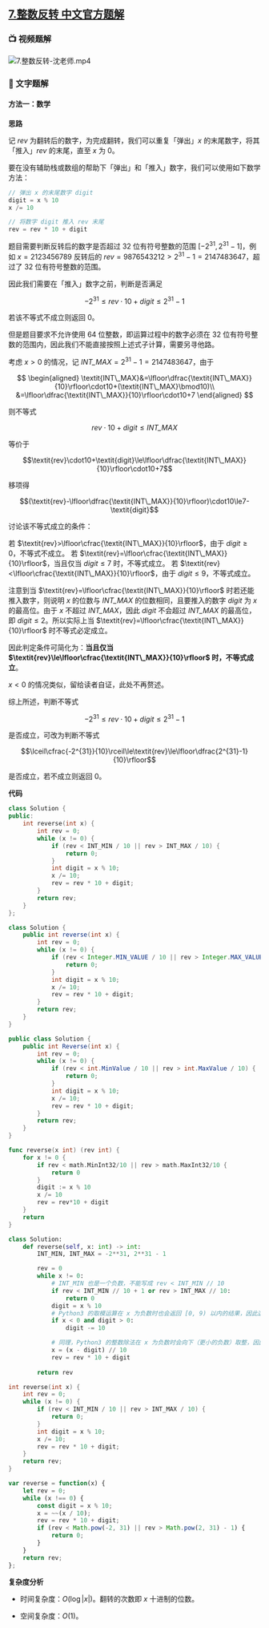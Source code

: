 ## [7.整数反转 中文官方题解](https://leetcode.cn/problems/reverse-integer/solutions/100000/zheng-shu-fan-zhuan-by-leetcode-solution-bccn)

### 📺 视频题解  
![7.整数反转-沈老师.mp4](0fadb447-b738-43c5-92f3-c8fcbb3f3418)

### 📖 文字题解
#### 方法一：数学

**思路**

记 $\textit{rev}$ 为翻转后的数字，为完成翻转，我们可以重复「弹出」$x$ 的末尾数字，将其「推入」$\textit{rev}$ 的末尾，直至 $x$ 为 $0$。

要在没有辅助栈或数组的帮助下「弹出」和「推入」数字，我们可以使用如下数学方法：

```cpp
// 弹出 x 的末尾数字 digit
digit = x % 10
x /= 10

// 将数字 digit 推入 rev 末尾
rev = rev * 10 + digit
```

题目需要判断反转后的数字是否超过 $32$ 位有符号整数的范围 $[-2^{31},2^{31}-1]$，例如 $x=2123456789$ 反转后的 $\textit{rev}=9876543212>2^{31}-1=2147483647$，超过了 $32$ 位有符号整数的范围。

因此我们需要在「推入」数字之前，判断是否满足 

$$-2^{31}\le\textit{rev}\cdot10+\textit{digit}\le2^{31}-1$$

若该不等式不成立则返回 $0$。

但是题目要求不允许使用 $64$ 位整数，即运算过程中的数字必须在 $32$ 位有符号整数的范围内，因此我们不能直接按照上述式子计算，需要另寻他路。

考虑 $x>0$ 的情况，记 $\textit{INT\_MAX}=2^{31}-1=2147483647$，由于

$$
\begin{aligned}
\textit{INT\_MAX}&=\lfloor\dfrac{\textit{INT\_MAX}}{10}\rfloor\cdot10+(\textit{INT\_MAX}\bmod10)\\
&=\lfloor\dfrac{\textit{INT\_MAX}}{10}\rfloor\cdot10+7
\end{aligned}
$$

则不等式

$$\textit{rev}\cdot10+\textit{digit}\le\textit{INT\_MAX}$$

等价于

$$\textit{rev}\cdot10+\textit{digit}\le\lfloor\dfrac{\textit{INT\_MAX}}{10}\rfloor\cdot10+7$$

移项得

$$(\textit{rev}-\lfloor\dfrac{\textit{INT\_MAX}}{10}\rfloor)\cdot10\le7-\textit{digit}$$

讨论该不等式成立的条件：

若 $\textit{rev}>\lfloor\cfrac{\textit{INT\_MAX}}{10}\rfloor$，由于 $\textit{digit}\ge0$，不等式不成立。
若 $\textit{rev}=\lfloor\cfrac{\textit{INT\_MAX}}{10}\rfloor$，当且仅当 $\textit{digit}\le7$ 时，不等式成立。
若 $\textit{rev}<\lfloor\cfrac{\textit{INT\_MAX}}{10}\rfloor$，由于 $\textit{digit}\le9$，不等式成立。

注意到当 $\textit{rev}=\lfloor\cfrac{\textit{INT\_MAX}}{10}\rfloor$ 时若还能推入数字，则说明 $x$ 的位数与 $\textit{INT\_MAX}$ 的位数相同，且要推入的数字 $\textit{digit}$ 为 $x$ 的最高位。由于 $x$ 不超过 $\textit{INT\_MAX}$，因此 $\textit{digit}$ 不会超过 $\textit{INT\_MAX}$ 的最高位，即 $\textit{digit}\le2$。所以实际上当 $\textit{rev}=\lfloor\cfrac{\textit{INT\_MAX}}{10}\rfloor$ 时不等式必定成立。

因此判定条件可简化为：**当且仅当 $\textit{rev}\le\lfloor\cfrac{\textit{INT\_MAX}}{10}\rfloor$ 时，不等式成立**。

$x<0$ 的情况类似，留给读者自证，此处不再赘述。

综上所述，判断不等式

$$-2^{31}\le\textit{rev}\cdot10+\textit{digit}\le2^{31}-1$$

是否成立，可改为判断不等式

$$\lceil\cfrac{-2^{31}}{10}\rceil\le\textit{rev}\le\lfloor\dfrac{2^{31}-1}{10}\rfloor$$

是否成立，若不成立则返回 $0$。

**代码**

```C++ [sol1-C++]
class Solution {
public:
    int reverse(int x) {
        int rev = 0;
        while (x != 0) {
            if (rev < INT_MIN / 10 || rev > INT_MAX / 10) {
                return 0;
            }
            int digit = x % 10;
            x /= 10;
            rev = rev * 10 + digit;
        }
        return rev;
    }
};
```

```Java [sol1-Java]
class Solution {
    public int reverse(int x) {
        int rev = 0;
        while (x != 0) {
            if (rev < Integer.MIN_VALUE / 10 || rev > Integer.MAX_VALUE / 10) {
                return 0;
            }
            int digit = x % 10;
            x /= 10;
            rev = rev * 10 + digit;
        }
        return rev;
    }
}
```

```C# [sol1-C#]
public class Solution {
    public int Reverse(int x) {
        int rev = 0;
        while (x != 0) {
            if (rev < int.MinValue / 10 || rev > int.MaxValue / 10) {
                return 0;
            }
            int digit = x % 10;
            x /= 10;
            rev = rev * 10 + digit;
        }
        return rev;
    }
}
```

```go [sol1-Golang]
func reverse(x int) (rev int) {
    for x != 0 {
        if rev < math.MinInt32/10 || rev > math.MaxInt32/10 {
            return 0
        }
        digit := x % 10
        x /= 10
        rev = rev*10 + digit
    }
    return
}
```

```Python [sol1-Python3]
class Solution:
    def reverse(self, x: int) -> int:
        INT_MIN, INT_MAX = -2**31, 2**31 - 1

        rev = 0
        while x != 0:
            # INT_MIN 也是一个负数，不能写成 rev < INT_MIN // 10
            if rev < INT_MIN // 10 + 1 or rev > INT_MAX // 10:
                return 0
            digit = x % 10
            # Python3 的取模运算在 x 为负数时也会返回 [0, 9) 以内的结果，因此这里需要进行特殊判断
            if x < 0 and digit > 0:
                digit -= 10

            # 同理，Python3 的整数除法在 x 为负数时会向下（更小的负数）取整，因此不能写成 x //= 10
            x = (x - digit) // 10
            rev = rev * 10 + digit
        
        return rev
```

```C [sol1-C]
int reverse(int x) {
    int rev = 0;
    while (x != 0) {
        if (rev < INT_MIN / 10 || rev > INT_MAX / 10) {
            return 0;
        }
        int digit = x % 10;
        x /= 10;
        rev = rev * 10 + digit;
    }
    return rev;
}
```

```JavaScript [sol1-JavaScript]
var reverse = function(x) {
    let rev = 0;
    while (x !== 0) {
        const digit = x % 10;
        x = ~~(x / 10);
        rev = rev * 10 + digit;
        if (rev < Math.pow(-2, 31) || rev > Math.pow(2, 31) - 1) {
            return 0;
        }
    }
    return rev;
};
```

**复杂度分析**

- 时间复杂度：$O(\log |x|)$。翻转的次数即 $x$ 十进制的位数。

- 空间复杂度：$O(1)$。